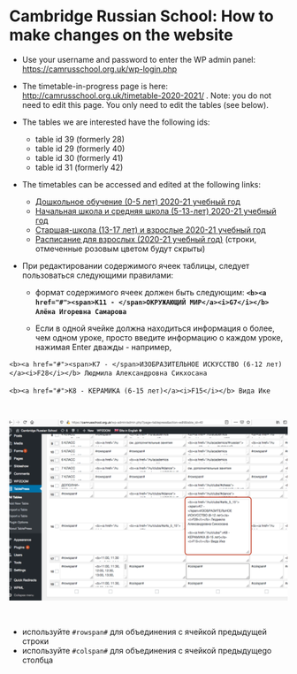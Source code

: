 # Cambridge Russian School: How to make changes on the website

* Use your username and password to enter the WP admin panel: https://camrusschool.org.uk/wp-login.php

* The timetable-in-progress page is here: http://camrusschool.org.uk/timetable-2020-2021/ . Note: you do not need to edit this page. You only need to edit the tables (see below).

* The tables we are interested have the following ids: 
  + table id 39 (formerly 28)
  + table id 29 (formerly 40)
  + table id 30 (formerly 41)
  + table id 31 (formerly 42)

* The timetables can be accessed and edited at the following links:
  + [Дошкольное обучение (0-5 лет) 2020-21 учебный год](https://camrusschool.org.uk/wp-admin/admin.php?page=tablepress&action=edit&table_id=39)
  + [Начальная школа и средняя школа (5-13-лет) 2020-21 учебный год](https://camrusschool.org.uk/wp-admin/admin.php?page=tablepress&action=edit&table_id=40)
  + [Старшая-школа (13-17 лет) и взрослые 2020-21 учебный год](https://camrusschool.org.uk/wp-admin/admin.php?page=tablepress&action=edit&table_id=41)
  + [Расписание для взрослых (2020-21 учебный год)](https://camrusschool.org.uk/wp-admin/admin.php?page=tablepress&action=edit&table_id=42) (строки, отмеченные розовым цветом будут скрыты)

* При редактировании содержимого ячеек таблицы, следует пользоваться следующими правилами:

  + формат содержимого ячеек должен быть следующим: **`<b><a href="#"><span>K11 - </span>ОКРУЖАЮЩИЙ МИР</a><i>G7</i></b> Алёна Игоревна Самарова`**

  + Если в одной ячейке должна находиться информация о более, чем одном уроке, просто введите информацию о каждом уроке, нажимая Enter дважды - например,

```
<b><a href="#"><span>K7 - </span>ИЗОБРАЗИТЕЛЬНОЕ ИСКУССТВО (6-12 лет)</a><i>F28</i></b> Людмила Александровна Сикхосана

<b><a href="#">K8 - КЕРАМИКА (6-15 лет)</a><i>F15</i></b> Вида Ике
```
&nbsp;

![alt text](figures/multiple-table-entries.png)

&nbsp;


  + используйте `#rowspan#` для объединения с ячейкой предыдущей строки
  + используйте `#colspan#` для объединения с ячейкой предыдущеgo столбца
